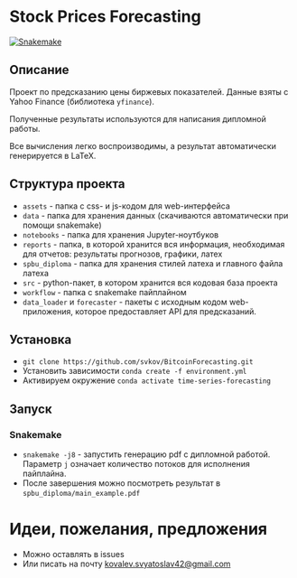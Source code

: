 
# Stock Prices Forecasting

[![Snakemake](https://img.shields.io/badge/snakemake-≥5.6.0-brightgreen.svg?style=flat)](https://snakemake.readthedocs.io)



## Описание

Проект по предсказанию цены биржевых показателей. Данные взяты с Yahoo Finance (библиотека `yfinance`).

Полученные результаты используются для написания дипломной работы. 

Все вычисления легко воспроизводимы, а результат автоматически генерируется в LaTeX. 

## Структура проекта

- `assets` - папка с css- и js-кодом для web-интерфейса
- `data` - папка для хранения данных (скачиваются автоматически при помощи snakemake)
- `notebooks` - папка для хранения Jupyter-ноутбуков
- `reports` - папка, в которой хранится вся информация, необходимая для отчетов: результаты прогнозов, графики, латех
- `spbu_diploma` - папка для хранения стилей латеха и главного файла латеха
- `src` - python-пакет, в котором хранится вся кодовая база проекта  
- `workflow` - папка с snakemake пайплайном
- `data_loader` и `forecaster` - пакеты с исходным кодом web-приложения, которое предоставляет API для предсказаний.

## Установка
- `git clone https://github.com/svkov/BitcoinForecasting.git`
- Установить зависимости `conda create -f environment.yml`
- Активируем окружение `conda activate time-series-forecasting`

## Запуск



### Snakemake

- `snakemake -j8` - запустить генерацию pdf с дипломной работой. Параметр `j` означает количество потоков для исполнения пайплайна. 
- После завершения можно посмотреть результат в `spbu_diploma/main_example.pdf`

# Идеи, пожелания, предложения

- Можно оставлять в issues
- Или писать на почту [kovalev.svyatoslav42@gmail.com](mailto:kovalev.svyatoslav42@gmail.com?subject=[GitHub]%20time%20series%20forecast)
  
[localhost]: http://127.0.0.1:8050